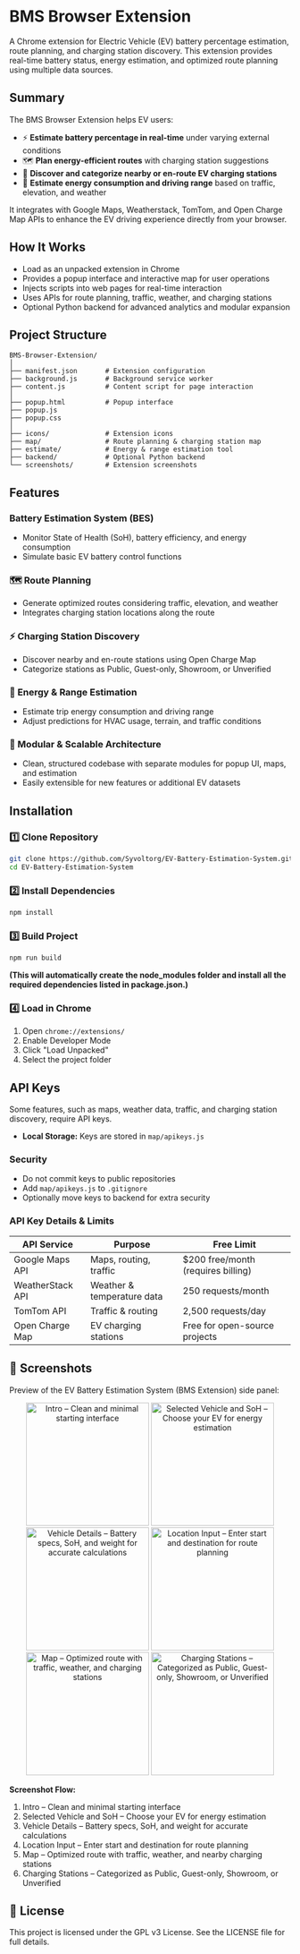 



# BMS Browser Extension

A Chrome extension for Electric Vehicle (EV) battery percentage estimation, route planning, and charging station discovery.
This extension provides real-time battery status, energy estimation, and optimized route planning using multiple data sources.

## Summary

The BMS Browser Extension helps EV users:

- ⚡ **Estimate battery percentage in real-time** under varying external conditions
- 🗺 **Plan energy-efficient routes** with charging station suggestions
- 🔌 **Discover and categorize nearby or en-route EV charging stations**
- 🔮 **Estimate energy consumption and driving range** based on traffic, elevation, and weather

It integrates with Google Maps, Weatherstack, TomTom, and Open Charge Map APIs to enhance the EV driving experience directly from your browser.

## How It Works

- Load as an unpacked extension in Chrome
- Provides a popup interface and interactive map for user operations
- Injects scripts into web pages for real-time interaction
- Uses APIs for route planning, traffic, weather, and charging stations
- Optional Python backend for advanced analytics and modular expansion

## Project Structure

```text
BMS-Browser-Extension/
│
├── manifest.json       # Extension configuration
├── background.js       # Background service worker
├── content.js          # Content script for page interaction
│
├── popup.html          # Popup interface
├── popup.js
├── popup.css
│
├── icons/              # Extension icons
├── map/                # Route planning & charging station map
├── estimate/           # Energy & range estimation tool
├── backend/            # Optional Python backend
└── screenshots/        # Extension screenshots
```

## Features

### Battery Estimation System (BES)
- Monitor State of Health (SoH), battery efficiency, and energy consumption
- Simulate basic EV battery control functions

### 🗺 Route Planning
- Generate optimized routes considering traffic, elevation, and weather
- Integrates charging station locations along the route

### ⚡ Charging Station Discovery
- Discover nearby and en-route stations using Open Charge Map
- Categorize stations as Public, Guest-only, Showroom, or Unverified

### 🔮 Energy & Range Estimation
- Estimate trip energy consumption and driving range
- Adjust predictions for HVAC usage, terrain, and traffic conditions

### 🧩 Modular & Scalable Architecture
- Clean, structured codebase with separate modules for popup UI, maps, and estimation
- Easily extensible for new features or additional EV datasets

## Installation

### 1️⃣ Clone Repository

```bash
git clone https://github.com/Syvoltorg/EV-Battery-Estimation-System.git
cd EV-Battery-Estimation-System
```

### 2️⃣ Install Dependencies

```bash
npm install
```

### 3️⃣ Build Project

```bash
npm run build
```
**(This will automatically create the node_modules folder and install all the required dependencies listed in package.json.)**

### 4️⃣ Load in Chrome

1. Open `chrome://extensions/`
2. Enable Developer Mode
3. Click "Load Unpacked"
4. Select the project folder

## API Keys

Some features, such as maps, weather data, traffic, and charging station discovery, require API keys.

- **Local Storage:** Keys are stored in `map/apikeys.js`

### Security
- Do not commit keys to public repositories
- Add `map/apikeys.js` to `.gitignore`
- Optionally move keys to backend for extra security

### API Key Details & Limits

| API Service        | Purpose                    | Free Limit                        |
|--------------------|----------------------------|-----------------------------------|
| Google Maps API    | Maps, routing, traffic     | $200 free/month (requires billing) |
| WeatherStack API   | Weather & temperature data | 250 requests/month                |
| TomTom API         | Traffic & routing          | 2,500 requests/day                |
| Open Charge Map    | EV charging stations       | Free for open-source projects      |

## 📸 Screenshots

Preview of the EV Battery Estimation System (BMS Extension) side panel:

<p align="center">
  <img src="screenshots/Intro.png" alt="Intro – Clean and minimal starting interface" width="220"/>
  <img src="screenshots/Selected_vehicle.png" alt="Selected Vehicle and SoH – Choose your EV for energy estimation" width="220"/>
  <img src="screenshots/Vehicle_details.png" alt="Vehicle Details – Battery specs, SoH, and weight for accurate calculations" width="220"/>
  <img src="screenshots/Location_input.png" alt="Location Input – Enter start and destination for route planning" width="220"/>
  <img src="screenshots/Map.png" alt="Map – Optimized route with traffic, weather, and charging stations" width="220"/>
  <img src="screenshots/Charging_stations.png" alt="Charging Stations – Categorized as Public, Guest-only, Showroom, or Unverified" width="220"/>
</p>

**Screenshot Flow:**

1. Intro – Clean and minimal starting interface
2. Selected Vehicle and SoH – Choose your EV for energy estimation
3. Vehicle Details – Battery specs, SoH, and weight for accurate calculations
4. Location Input – Enter start and destination for route planning
5. Map – Optimized route with traffic, weather, and nearby charging stations
6. Charging Stations – Categorized as Public, Guest-only, Showroom, or Unverified

## 📜 License

This project is licensed under the GPL v3 License.
See the LICENSE file for full details.
